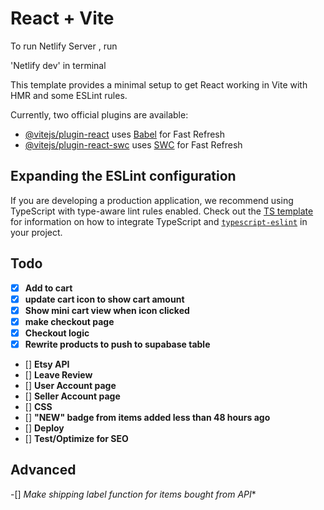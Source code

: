 # React + Vite


To run Netlify Server , run 

'Netlify dev' in terminal 


This template provides a minimal setup to get React working in Vite with HMR and some ESLint rules.

Currently, two official plugins are available:

- [@vitejs/plugin-react](https://github.com/vitejs/vite-plugin-react/blob/main/packages/plugin-react) uses [Babel](https://babeljs.io/) for Fast Refresh
- [@vitejs/plugin-react-swc](https://github.com/vitejs/vite-plugin-react/blob/main/packages/plugin-react-swc) uses [SWC](https://swc.rs/) for Fast Refresh

## Expanding the ESLint configuration

If you are developing a production application, we recommend using TypeScript with type-aware lint rules enabled. Check out the [TS template](https://github.com/vitejs/vite/tree/main/packages/create-vite/template-react-ts) for information on how to integrate TypeScript and [`typescript-eslint`](https://typescript-eslint.io) in your project.

## Todo
- [x] **Add to cart**
- [x] **update cart icon to show cart amount**
- [x] **Show mini cart view when icon clicked**
- [x] **make checkout page**
- [x] **Checkout logic**
- [x] **Rewrite products to push to supabase table**
- [] **Etsy API**
- [] **Leave Review**
- [] **User Account page**
- [] **Seller Account page**
- [] **CSS**
- [] **"NEW" badge from items added less than 48 hours ago**
- [] **Deploy**
- [] **Test/Optimize for SEO**

## Advanced
-[] **Make shipping label function for items bought* from API**


